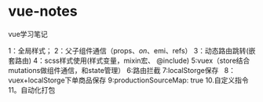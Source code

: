 # vue-notes
vue学习笔记

1：全局样式；
2：父子组件通信（props、$on、$emi、refs）
3：动态路由跳转(嵌套路由)
4：scss样式使用(样式变量，mixin宏、 @include)
5:vuex（store结合mutations做组件通信，和state管理）
6:路由拦截
7:localStorge保存  
8：vuex+localStorge下单商品保存
9:productionSourceMap: true
10.自定义指令
11。自动化打包
